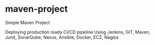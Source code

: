 # maven-project

Simple Maven Project

Deploying production ready CI/CD pipeline Using Jenkins, GIT, Maven, Junit, SonarQube, Nexus, Ansible, Docker, EC2, Nagios
